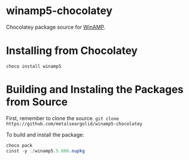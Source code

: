 ﻿winamp5-chocolatey
===================

Chocolatey package source for [WinAMP](https://getwinamp.com/).

# Installing from Chocolatey
`choco install winamp5`

# Building and Instaling the Packages from Source

First, remember to clone the source.
`git clone https://github.com/metalseargolid/winamp5-chocolatey`

To build and install the package:
```powershell
choco pack
cinst -y ./winamp5.5.666.nupkg
```
